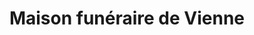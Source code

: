---
title: "Maison funéraire de Vienne"
url: /vienne/maison-funeraire-de-vienne/
shop: directeurs de funérailles
---